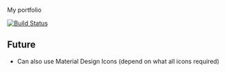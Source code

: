 My portfolio

[![Build Status](https://travis-ci.org/prijindal/prijindal.github.io.svg?branch=development)](https://travis-ci.org/prijindal/prijindal.github.io)

## Future
- Can also use Material Design Icons (depend on what all icons required)
